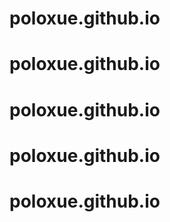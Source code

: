 # poloxue.github.io
# poloxue.github.io
# poloxue.github.io
# poloxue.github.io
# poloxue.github.io
